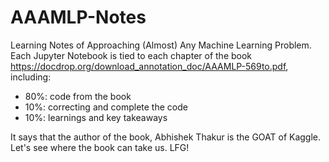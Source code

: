 # AAAMLP-Notes
Learning Notes of Approaching (Almost) Any Machine Learning Problem. <br>
Each Jupyter Notebook is tied to each chapter of the book https://docdrop.org/download_annotation_doc/AAAMLP-569to.pdf, including:
 - 80%: code from the book
 - 10%: correcting and complete the code
 - 10%: learnings and key takeaways

It says that the author of the book, Abhishek Thakur is the GOAT of Kaggle. Let's see where the book can take us. LFG!

